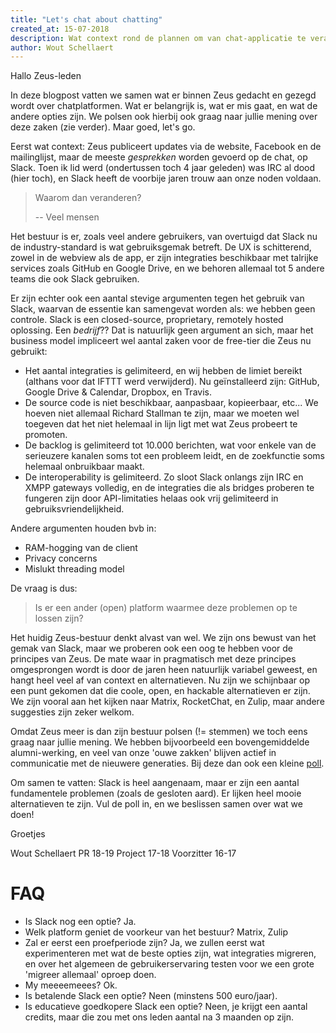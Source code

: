 ```yaml
---
title: "Let's chat about chatting"
created_at: 15-07-2018
description: Wat context rond de plannen om van chat-applicatie te veranderen
author: Wout Schellaert
---
```


Hallo Zeus-leden

In deze blogpost vatten we samen wat er binnen Zeus gedacht en gezegd wordt over chatplatformen. Wat er belangrijk is, wat er mis gaat, en wat de andere opties zijn. We polsen ook hierbij ook graag naar jullie mening over deze zaken (zie verder). Maar goed, let's go.

Eerst wat context: Zeus publiceert updates via de website, Facebook en de mailinglijst, maar de meeste _gesprekken_ worden gevoerd op de chat, op Slack. Toen ik lid werd (ondertussen toch 4 jaar geleden) was IRC al dood (hier toch), en Slack heeft de voorbije jaren trouw aan onze noden voldaan.

> Waarom dan veranderen?
>
> -- Veel mensen

Het bestuur is er, zoals veel andere gebruikers, van overtuigd dat Slack nu de industry-standard is wat gebruiksgemak betreft. De UX is schitterend, zowel in de webview als de app, er zijn integraties beschikbaar met talrijke services zoals GitHub en Google Drive, en we behoren allemaal tot 5 andere teams die ook Slack gebruiken.

Er zijn echter ook een aantal stevige argumenten tegen het gebruik van Slack, waarvan de essentie kan samengevat worden als: we hebben geen controle. Slack is een closed-source, proprietary, remotely hosted oplossing. Een _bedrijf_?? Dat is natuurlijk geen argument an sich, maar het business model impliceert wel aantal zaken voor de free-tier die Zeus nu gebruikt:

- Het aantal integraties is gelimiteerd, en wij hebben de limiet bereikt (althans voor dat IFTTT werd verwijderd). Nu geïnstalleerd zijn: GitHub, Google Drive & Calendar, Dropbox, en Travis.
- De source code is niet beschikbaar, aanpasbaar, kopieerbaar, etc... We hoeven niet allemaal Richard Stallman te zijn, maar we moeten wel toegeven dat het niet helemaal in lijn ligt met wat Zeus probeert te promoten.
- De backlog is gelimiteerd tot 10.000 berichten, wat voor enkele van de serieuzere kanalen soms tot een probleem leidt, en de zoekfunctie soms helemaal onbruikbaar maakt.
- De interoperability is gelimiteerd. Zo sloot Slack onlangs zijn IRC en XMPP gateways volledig, en de integraties die als bridges proberen te fungeren zijn door API-limitaties helaas ook vrij gelimiteerd in gebruiksvriendelijkheid.

Andere argumenten houden bvb in:

- RAM-hogging van de client
- Privacy concerns
- Mislukt threading model

De vraag is dus:

> Is er een ander (open) platform waarmee deze problemen op te lossen zijn?

Het huidig Zeus-bestuur denkt alvast van wel. We zijn ons bewust van het gemak van Slack, maar we proberen ook een oog te hebben voor de principes van Zeus. De mate waar in pragmatisch met deze principes omgesprongen wordt is door de jaren heen natuurlijk variabel geweest, en hangt heel veel af van context en alternatieven. Nu zijn we schijnbaar op een punt gekomen dat die coole, open, en hackable alternatieven er zijn. We zijn vooral aan het kijken naar Matrix, RocketChat, en Zulip, maar andere suggesties zijn zeker welkom.

Omdat Zeus meer is dan zijn bestuur polsen (!= stemmen) we toch eens graag naar jullie mening. We hebben bijvoorbeeld een bovengemiddelde alumni-werking, en veel van onze 'ouwe zakken' blijven actief in communicatie met de nieuwere generaties. Bij deze dan ook een kleine [poll](https://docs.google.com/forms/d/e/1FAIpQLSfbkIWCUp3-QiyttC4nY-nv-YMmajG94o71K04RlDhyyhIZwA/viewform).

Om samen te vatten: Slack is heel aangenaam, maar er zijn een aantal fundamentele problemen (zoals de gesloten aard). Er lijken heel mooie alternatieven te zijn. Vul de poll in, en we beslissen samen over wat we doen!

Groetjes

Wout Schellaert
PR 18-19
Project 17-18
Voorzitter 16-17

# FAQ

- Is Slack nog een optie? Ja.
- Welk platform geniet de voorkeur van het bestuur? Matrix, Zulip
- Zal er eerst een proefperiode zijn? Ja, we zullen eerst wat experimenteren met wat de beste opties zijn, wat integraties migreren, en over het algemeen de gebruikerservaring testen voor we een grote 'migreer allemaal' oproep doen.
- My meeeemeees? Ok.
- Is betalende Slack een optie? Neen (minstens 500 euro/jaar).
- Is educatieve goedkopere Slack een optie? Neen, je krijgt een aantal credits, maar die zou met ons leden aantal na 3 maanden op zijn.
